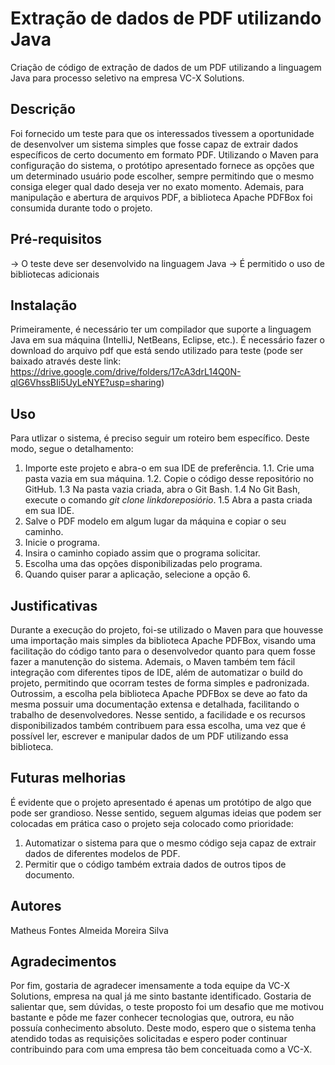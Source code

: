 # Extração de dados de PDF utilizando Java
Criação de código de extração de dados de um PDF utilizando a linguagem Java para processo seletivo na empresa VC-X Solutions.

## Descrição
Foi fornecido um teste para que os interessados tivessem a oportunidade de desenvolver um sistema simples que fosse capaz de extrair dados específicos de certo documento em 
formato PDF. Utilizando o Maven para configuração do sistema, o protótipo apresentado fornece as opções que um determinado usuário pode escolher, sempre permitindo que o mesmo
consiga eleger qual dado deseja ver no exato momento. Ademais, para manipulação e abertura de arquivos PDF, a biblioteca Apache PDFBox foi consumida durante todo o projeto.

## Pré-requisitos
-> O teste deve ser desenvolvido na linguagem Java 
-> É permitido o uso de bibliotecas adicionais

## Instalação
Primeiramente, é necessário ter um compilador que suporte a linguagem Java em sua máquina (IntelliJ, NetBeans, Eclipse, etc.).
É necessário fazer o download do arquivo pdf que está sendo utilizado para teste (pode ser baixado através deste link: https://drive.google.com/drive/folders/17cA3drL14Q0N-qlG6VhssBIi5UyLeNYE?usp=sharing)

## Uso
Para utlizar o sistema, é preciso seguir um roteiro bem específico. Deste modo, segue o detalhamento: 
1. Importe este projeto e abra-o em sua IDE de preferência.
1.1. Crie uma pasta vazia em sua máquina.
1.2. Copie o código desse repositório no GitHub.
1.3 Na pasta vazia criada, abra o Git Bash.
1.4 No Git Bash, execute o comando _git clone linkdoreposiório_.
1.5 Abra a pasta criada em sua IDE.
2. Salve o PDF modelo em algum lugar da máquina e copiar o seu caminho.
3. Inicie o programa.
4. Insira o caminho copiado assim que o programa solicitar.
5. Escolha uma das opções disponibilizadas pelo programa.
6. Quando quiser parar a aplicação, selecione a opção 6.

## Justificativas
Durante a execução do projeto, foi-se utilizado o Maven para que houvesse uma importação mais simples da biblioteca Apache PDFBox, visando uma facilitação do código tanto para o desenvolvedor quanto
para quem fosse fazer a manutenção do sistema. Ademais, o Maven também tem fácil integração com diferentes tipos de IDE, além de automatizar o build do projeto, permitindo que ocorram testes
de forma simples e padronizada.
Outrossim, a escolha pela biblioteca Apache PDFBox se deve ao fato da mesma possuir uma documentação extensa e detalhada, facilitando o trabalho de desenvolvedores. Nesse sentido, a facilidade e os
recursos disponibilizados também contribuem para essa escolha, uma vez que é possível ler, escrever e manipular dados de um PDF utilizando essa biblioteca.
  
## Futuras melhorias
É evidente que o projeto apresentado é apenas um protótipo de algo que pode ser grandioso. Nesse sentido, seguem algumas ideias que podem ser colocadas em prática caso o projeto seja colocado como prioridade:
1. Automatizar o sistema para que o mesmo código seja capaz de extrair dados de diferentes modelos de PDF.
2. Permitir que o código também extraia dados de outros tipos de documento.
  
## Autores
Matheus Fontes Almeida Moreira Silva

## Agradecimentos
Por fim, gostaria de agradecer imensamente a toda equipe da VC-X Solutions, empresa na qual já me sinto bastante identificado. Gostaria de salientar que, sem dúvidas, o teste proposto foi um desafio que 
me motivou bastante e pôde me fazer conhecer tecnologias que, outrora, eu não possuía conhecimento absoluto. Deste modo, espero que o sistema tenha atendido todas as requisições solicitadas e espero poder 
continuar contribuindo para com uma empresa tão bem conceituada como a VC-X.
